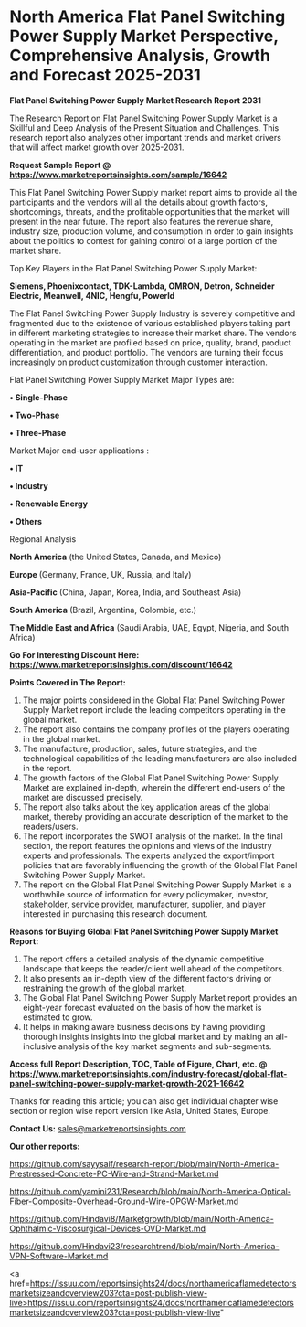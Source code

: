 # North America Flat Panel Switching Power Supply Market Perspective, Comprehensive Analysis, Growth and Forecast 2025-2031

<strong>Flat Panel Switching Power Supply Market Research Report 2031</strong>

The Research Report on Flat Panel Switching Power Supply Market is a Skillful and Deep Analysis of the Present Situation and Challenges. This research report also analyzes other important trends and market drivers that will affect market growth over 2025-2031.

<strong>Request Sample Report @ <a href=https://www.marketreportsinsights.com/sample/16642>https://www.marketreportsinsights.com/sample/16642</a></strong>

This Flat Panel Switching Power Supply market report aims to provide all the participants and the vendors will all the details about growth factors, shortcomings, threats, and the profitable opportunities that the market will present in the near future. The report also features the revenue share, industry size, production volume, and consumption in order to gain insights about the politics to contest for gaining control of a large portion of the market share.

Top Key Players in the Flat Panel Switching Power Supply Market:

<strong>Siemens, Phoenixcontact, TDK-Lambda, OMRON, Detron, Schneider Electric, Meanwell, 4NIC, Hengfu, Powerld</strong>

The Flat Panel Switching Power Supply Industry is severely competitive and fragmented due to the existence of various established players taking part in different marketing strategies to increase their market share. The vendors operating in the market are profiled based on price, quality, brand, product differentiation, and product portfolio. The vendors are turning their focus increasingly on product customization through customer interaction.

Flat Panel Switching Power Supply Market Major Types are:

<strong>• Single-Phase

• Two-Phase

• Three-Phase</strong>

Market Major end-user applications :

<strong>• IT

• Industry

• Renewable Energy

• Others</strong>

Regional Analysis

</u><strong><b>North America</b></strong> (the United States, Canada, and Mexico)

<strong><b>Europe </b></strong>(Germany, France, UK, Russia, and Italy)

<strong><b>Asia-Pacific</b></strong> (China, Japan, Korea, India, and Southeast Asia)

<strong><b>South America</b></strong> (Brazil, Argentina, Colombia, etc.)

<strong><b>The Middle East and Africa</b></strong> (Saudi Arabia, UAE, Egypt, Nigeria, and South Africa)

<strong>Go For Interesting Discount Here: <a href=https://www.marketreportsinsights.com/discount/16642>https://www.marketreportsinsights.com/discount/16642</a></strong>

<strong>Points Covered in The Report:</strong>
<ol>
  <li>The major points considered in the Global Flat Panel Switching Power Supply Market report include the leading competitors operating in the global market.</li>
  <li>The report also contains the company profiles of the players operating in the global market.</li>
  <li>The manufacture, production, sales, future strategies, and the technological capabilities of the leading manufacturers are also included in the report.</li>
  <li>The growth factors of the Global Flat Panel Switching Power Supply Market are explained in-depth, wherein the different end-users of the market are discussed precisely.</li>
  <li>The report also talks about the key application areas of the global market, thereby providing an accurate description of the market to the readers/users.</li>
  <li>The report incorporates the SWOT analysis of the market. In the final section, the report features the opinions and views of the industry experts and professionals. The experts analyzed the export/import policies that are favorably influencing the growth of the Global Flat Panel Switching Power Supply Market.</li>
  <li>The report on the Global Flat Panel Switching Power Supply Market is a worthwhile source of information for every policymaker, investor, stakeholder, service provider, manufacturer, supplier, and player interested in purchasing this research document.</li>
</ol>
<strong>Reasons for Buying Global Flat Panel Switching Power Supply Market Report:</strong>

<ol>
  <li>The report offers a detailed analysis of the dynamic competitive landscape that keeps the reader/client well ahead of the competitors.</li>
  <li>It also presents an in-depth view of the different factors driving or restraining the growth of the global market.</li>
  <li>The Global Flat Panel Switching Power Supply Market report provides an eight-year forecast evaluated on the basis of how the market is estimated to grow.</li>
  <li>It helps in making aware business decisions by having providing thorough insights insights into the global market and by making an all-inclusive analysis of the key market segments and sub-segments.</li>
</ol>
<strong>Access full Report Description, TOC, Table of Figure, Chart, etc. @ <a href=https://www.marketreportsinsights.com/industry-forecast/global-flat-panel-switching-power-supply-market-growth-2021-16642>https://www.marketreportsinsights.com/industry-forecast/global-flat-panel-switching-power-supply-market-growth-2021-16642</a></strong>


Thanks for reading this article; you can also get individual chapter wise section or region wise report version like Asia, United States, Europe.

<strong>Contact Us:</strong>
sales@marketreportsinsights.com

<strong>Our other reports:</strong>

<a href=https://github.com/sayysaif/research-report/blob/main/North-America-Prestressed-Concrete-PC-Wire-and-Strand-Market.md>https://github.com/sayysaif/research-report/blob/main/North-America-Prestressed-Concrete-PC-Wire-and-Strand-Market.md</a>

<a href=https://github.com/yamini231/Research/blob/main/North-America-Optical-Fiber-Composite-Overhead-Ground-Wire-OPGW-Market.md>https://github.com/yamini231/Research/blob/main/North-America-Optical-Fiber-Composite-Overhead-Ground-Wire-OPGW-Market.md</a>

<a href=https://github.com/Hindavi8/Marketgrowth/blob/main/North-America-Ophthalmic-Viscosurgical-Devices-OVD-Market.md>https://github.com/Hindavi8/Marketgrowth/blob/main/North-America-Ophthalmic-Viscosurgical-Devices-OVD-Market.md</a>

<a href=https://github.com/Hindavi23/researchtrend/blob/main/North-America-VPN-Software-Market.md>https://github.com/Hindavi23/researchtrend/blob/main/North-America-VPN-Software-Market.md</a>

<a href=https://issuu.com/reportsinsights24/docs/northamericaflamedetectorsmarketsizeandoverview203?cta=post-publish-view-live>https://issuu.com/reportsinsights24/docs/northamericaflamedetectorsmarketsizeandoverview203?cta=post-publish-view-live</a>"
